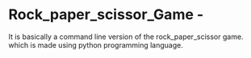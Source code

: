 # Rock_paper_scissor_Game -

It is basically a command line version of the rock_paper_scissor game.
which is made using python programming language.

